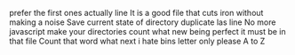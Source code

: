 prefer the first ones actually
line
It is a good file that cuts iron without making a noise
Save current state of directory
duplicate las line
No more javascript
make your directories count
what new
being perfect
it must be in that file
Count that word
what next
i hate bins
letter only please
A to Z
